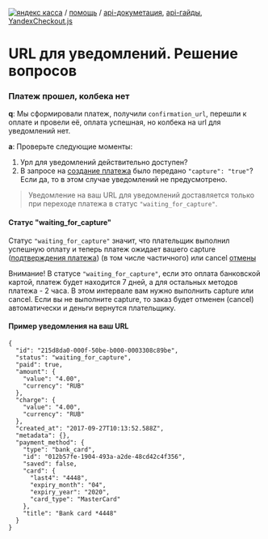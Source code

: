 [![яндекс касса](/i/yakassalogo.png "Яндекс Касса")](https://kassa.yandex.ru) / [помощь](https://yandex.ru/support/checkout/) / [api-докуметация](https://kassa.yandex.ru/docs/checkout-api/#api-yandex-kassy), [api-гайды](https://kassa.yandex.ru/docs/guides/#bystryj-start), [YandexCheckout.js](https://kassa.yandex.ru/docs/checkout-js/#yandexcheckout-js)

URL для уведомлений. Решение вопросов
=====================================

### Платеж прошел, колбека нет

**q**: Мы сформировали платеж, получили `confirmation_url`, перешли к оплате и провели её, оплата успешная, но колбека на url для уведомлений нет.

**a**: Проверьте следующие моменты:
1. Урл для уведомлений действительно доступен?
2. В запросе на [создание платежа](https://kassa.yandex.ru/docs/checkout-api/#sozdanie-platezha) было передано `"capture": "true"`? Если да, то в этом случае уведомлений не предусмотрено.

> Уведомление на ваш URL для уведомлений доставляется только при переходе платежа в статус `"waiting_for_capture"`.

#### Статус "waiting_for_capture"

Статус `"waiting_for_capture"` значит, что плательщик выполнил успешную оплату и теперь платеж ожидает вашего capture ([подтверждения платежа](https://kassa.yandex.ru/docs/checkout-api/#podtwerzhdenie-platezha)) (в том числе частичного) или cancel [отмены](https://kassa.yandex.ru/docs/checkout-api/#otmena-platezha)

Внимание! В статусе `"waiting_for_capture"`, если это оплата банковской картой, платеж будет находится 7 дней, а для остальных методов платежа - 2 часа. В этом интервале вам нужно выполнить capture или cancel. Если вы не выполните capture, то заказ будет отменен (cancel) автоматически и деньги вернутся плательщику.

#### Пример уведомления на ваш URL

```
{
  "id": "215d8da0-000f-50be-b000-0003308c89be",
  "status": "waiting_for_capture",
  "paid": true,
  "amount": {
    "value": "4.00",
    "currency": "RUB"
  },
  "charge": {
    "value": "4.00",
    "currency": "RUB"
  },
  "created_at": "2017-09-27T10:13:52.588Z",
  "metadata": {},
  "payment_method": {
    "type": "bank_card",
    "id": "012b57fe-1904-493a-a2de-48cd42c4f356",
    "saved": false,
    "card": {
      "last4": "4448",
      "expiry_month": "04",
      "expiry_year": "2020",
      "card_type": "MasterCard"
    },
    "title": "Bank card *4448"
  }
}
```
